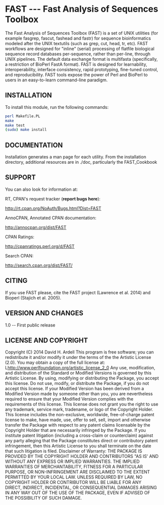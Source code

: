 FAST --- Fast Analysis of Sequences Toolbox
==============
The Fast Analysis of Sequences Toolbox (FAST) is a set of UNIX utilities
(for example fasgrep, fascut, fashead and fastr) for sequence bioinformatics
modeled after the UNIX textutils (such as grep, cut, head, tr, etc). FAST
workflows are designed for "inline" (serial) processing of flatfile
biological sequence record databases per-sequence, rather than per-line,
through UNIX pipelines. The default data exchange format is multifasta
(specifically, a restriction of BioPerl FastA format). FAST is designed for
learnability, interoperability, interface consistency, rapid prototyping,
fine-tuned control, and reproducibility. FAST tools expose the power of Perl
and BioPerl to users in an easy-to-learn command-line paradigm.

INSTALLATION
--------------
To install this module, run the following commands:

```bash
perl Makefile.PL
make
make test
(sudo) make install
```

DOCUMENTATION
--------------
Installation generates a man page for each utility. From the installation
directory, additional resources are in ./doc, particularly the FAST_Cookbook

SUPPORT
--------------
You can also look for information at:

RT, CPAN's request tracker (**report bugs here**):

http://rt.cpan.org/NoAuth/Bugs.html?Dist=FAST

AnnoCPAN, Annotated CPAN documentation:

http://annocpan.org/dist/FAST

CPAN Ratings:

http://cpanratings.perl.org/d/FAST

Search CPAN:

http://search.cpan.org/dist/FAST/

CITING
--------------
If you use FAST please, cite the FAST project (Lawrence et al. 2014) and
Bioperl (Stajich et al. 2005).

VERSION AND CHANGES
--------------
1.0 -- First public release

LICENSE AND COPYRIGHT
--------------
Copyright (C) 2014 David H. Ardell
This program is free software; you can redistribute it and/or modify it
under the terms of the the Artistic License (2.0). You may obtain a
copy of the full license at:
L<http://www.perlfoundation.org/artistic_license_2_0>
Any use, modification, and distribution of the Standard or Modified
Versions is governed by this Artistic License. By using, modifying or
distributing the Package, you accept this license. Do not use, modify,
or distribute the Package, if you do not accept this license.
If your Modified Version has been derived from a Modified Version made
by someone other than you, you are nevertheless required to ensure that
your Modified Version complies with the requirements of this license.
This license does not grant you the right to use any trademark, service
mark, tradename, or logo of the Copyright Holder.
This license includes the non-exclusive, worldwide, free-of-charge
patent license to make, have made, use, offer to sell, sell, import and
otherwise transfer the Package with respect to any patent claims
licensable by the Copyright Holder that are necessarily infringed by the
Package. If you institute patent litigation (including a cross-claim or
counterclaim) against any party alleging that the Package constitutes
direct or contributory patent infringement, then this Artistic License
to you shall terminate on the date that such litigation is filed.
Disclaimer of Warranty: THE PACKAGE IS PROVIDED BY THE COPYRIGHT HOLDER
AND CONTRIBUTORS "AS IS' AND WITHOUT ANY EXPRESS OR IMPLIED WARRANTIES.
THE IMPLIED WARRANTIES OF MERCHANTABILITY, FITNESS FOR A PARTICULAR
PURPOSE, OR NON-INFRINGEMENT ARE DISCLAIMED TO THE EXTENT PERMITTED BY
YOUR LOCAL LAW. UNLESS REQUIRED BY LAW, NO COPYRIGHT HOLDER OR
CONTRIBUTOR WILL BE LIABLE FOR ANY DIRECT, INDIRECT, INCIDENTAL, OR
CONSEQUENTIAL DAMAGES ARISING IN ANY WAY OUT OF THE USE OF THE PACKAGE,
EVEN IF ADVISED OF THE POSSIBILITY OF SUCH DAMAGE.
